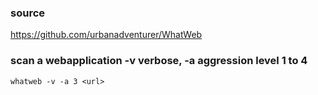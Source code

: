 ### source
https://github.com/urbanadventurer/WhatWeb  

### scan a webapplication -v verbose, -a aggression level 1 to 4
```
whatweb -v -a 3 <url>
```

